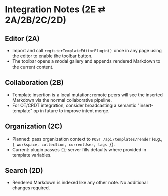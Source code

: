 # Integration Notes (2E ⇄ 2A/2B/2C/2D)

## Editor (2A)
- Import and call `registerTemplateEditorPlugin()` once in any page using the editor to enable the toolbar button.
- The toolbar opens a modal gallery and appends rendered Markdown to the current content.

## Collaboration (2B)
- Template insertion is a local mutation; remote peers will see the inserted Markdown via the normal collaborative pipeline.
- For OT/CRDT integration, consider broadcasting a semantic "insert-template" op in future to improve intent merge.

## Organization (2C)
- Planned: pass organization context to `POST /api/templates/render` (e.g., `{ workspace, collection, currentUser, tags }`).
- Current: plugin passes `{}`; server fills defaults where provided in template variables.

## Search (2D)
- Rendered Markdown is indexed like any other note. No additional changes required.

